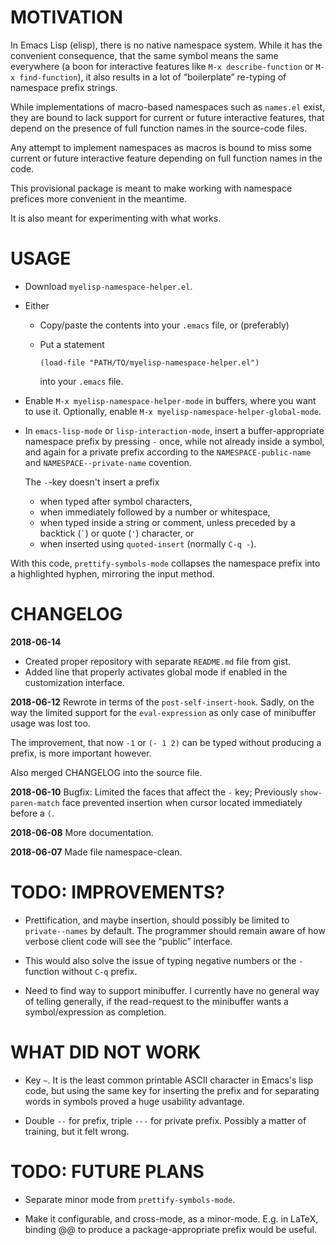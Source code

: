 <!-- -*-coding: utf-8 --* -->

MOTIVATION
==========

In Emacs Lisp (elisp), there is no native namespace system. While it
has the convenient consequence, that the same symbol means the same
everywhere (a boon for interactive features like `M-x
describe-function` or `M-x find-function`), it also results in a lot
of “boilerplate” re-typing of namespace prefix strings.

While implementations of macro-based namespaces such as `names.el`
exist, they are bound to lack support for current or future
interactive features, that depend on the presence of full function
names in the source-code files.

Any attempt to implement namespaces as macros is bound
to miss some current or future interactive feature
depending on full function names in the code.

This provisional package is meant to make working with namespace
prefices more convenient in the meantime.

It is also meant for experimenting with what works.



USAGE
=====

  - Download `myelisp-namespace-helper.el`.
  
  - Either
  
      * Copy/paste the contents into your `.emacs` file, or
        (preferably)
      * Put a statement
      
            (load-file "PATH/TO/myelisp-namespace-helper.el")
        
        into your `.emacs` file.
  
  - Enable `M-x myelisp-namespace-helper-mode` in buffers, where you
    want to use it. Optionally, enable `M-x
    myelisp-namespace-helper-global-mode`.
  
  - In `emacs-lisp-mode` or `lisp-interaction-mode`, insert a
    buffer-appropriate namespace prefix by pressing `-` once, while
    not already inside a symbol, and again for a private prefix
    according to the `NAMESPACE-public-name` and
    `NAMESPACE--private-name` covention.
    
    The `-`-key doesn't insert a prefix
    
      * when typed after symbol characters,
      * when immediately followed by a number or whitespace,
      * when typed inside a string or comment, unless preceded by a
        backtick (`` ` ``) or quote (`'`) character, or
      * when inserted using `quoted-insert` (normally `C-q -`).
    
With this code, `prettify-symbols-mode` collapses the namespace
prefix into a highlighted hyphen, mirroring the input method.



CHANGELOG
=========

**2018-06-14**
  - Created proper repository with separate `README.md` file from gist.
  - Added line that properly activates global mode if enabled
    in the customization interface.

**2018-06-12** Rewrote in terms of the `post-self-insert-hook`. Sadly,
on the way the limited support for the `eval-expression` as only case
of minibuffer usage was lost too.

The improvement, that now `-1` or `(- 1 2)` can be typed without
producing a prefix, is more important however.

Also merged CHANGELOG into the source file.

**2018-06-10** Bugfix: Limited the faces that affect the `-` key;
Previously `show-paren-match` face prevented insertion when cursor
located immediately before a `(`.

**2018-06-08** More documentation.

**2018-06-07** Made file namespace-clean.



TODO: IMPROVEMENTS?
===================

  - Prettification, and maybe insertion, should possibly be limited to
    `private--names` by default. The programmer should remain
    aware of how verbose client code will see the “public”
    interface.

  - This would also solve the issue of typing negative numbers
    or the `-` function without `C-q` prefix.
    
  - Need to find way to support minibuffer. I currently have no
    general way of telling generally, if the read-request to the
    minibuffer wants a symbol/expression as completion.


WHAT DID NOT WORK
=================

  - Key `~`. It is the least common printable ASCII character
    in Emacs's lisp code, but using the same key for inserting
    the prefix and for separating words in symbols proved a huge
    usability advantage.

  - Double `--` for prefix, triple `---` for private prefix.
    Possibly a matter of training, but it felt wrong.


TODO: FUTURE PLANS
==================

  - Separate minor mode from `prettify-symbols-mode`.

  - Make it configurable, and cross-mode, as a minor-mode. E.g.
    in LaTeX, binding @@ to produce a package-appropriate prefix
    would be useful.
